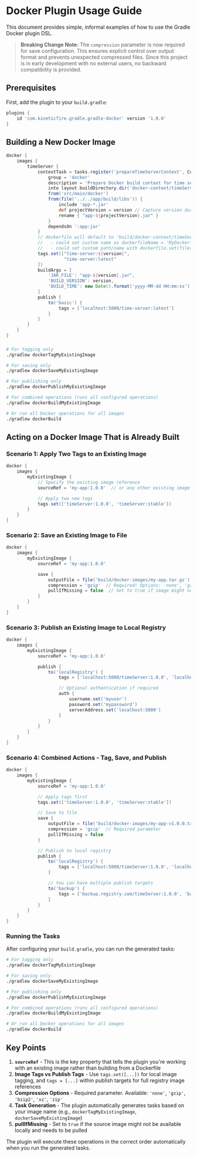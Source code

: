 # Docker Plugin Usage Guide

This document provides simple, informal examples of how to use the Gradle Docker plugin DSL.

> **Breaking Change Note:** The `compression` parameter is now required for save configuration. This ensures explicit control over output format and prevents unexpected compressed files. Since this project is in early development with no external users, no backward compatibility is provided.

## Prerequisites

First, add the plugin to your `build.gradle`:

```gradle
plugins {
    id 'com.kineticfire.gradle.gradle-docker' version '1.0.0'
}
```

## Building a New Docker Image

```groovy
docker {
    images {
        timeServer {
            contextTask = tasks.register('prepareTimeServerContext', Copy) {
                group = 'docker'
                description = 'Prepare Docker build context for time server image'
                into layout.buildDirectory.dir('docker-context/timeServer')
                from('src/main/docker')
                from(file('../../app/build/libs')) {
                    include 'app-*.jar'
                    def projectVersion = version // Capture version during configuration time
                    rename { "app-${projectVersion}.jar" }
                }
                dependsOn ':app:jar'
            }
            // dockerfile will default to 'build/docker-context/timeServer/Dockerfile' based on image name
            //   - could set custom name as dockerfileName = 'MyDockerfile', then path will be 'build/docker-context/timeServer/MyDockerfile'
            //   - could set custom path/name with dockerfile.set(file('build/docker-context/timeServer/custom/path/CustomDockerfile')) 
            tags.set(["time-server:${version}",
                      "time-server:latest"
            ])
            buildArgs = [
                'JAR_FILE': "app-${version}.jar",
                'BUILD_VERSION': version,
                'BUILD_TIME': new Date().format('yyyy-MM-dd HH:mm:ss')
            ]
            publish {
                to('basic') {
                    tags = ['localhost:5000/time-server:latest']
                }
            }
        }
    }
}
```

### 


```bash
# For tagging only
./gradlew dockerTagMyExistingImage

# For saving only
./gradlew dockerSaveMyExistingImage

# For publishing only
./gradlew dockerPublishMyExistingImage

# For combined operations (runs all configured operations)
./gradlew dockerBuildMyExistingImage

# Or run all Docker operations for all images
./gradlew dockerBuild
```

## Acting on a Docker Image That is Already Built

### Scenario 1: Apply Two Tags to an Existing Image

```gradle
docker {
    images {
        myExistingImage {
            // Specify the existing image reference
            sourceRef = 'my-app:1.0.0'  // or any other existing image reference

            // Apply two new tags
            tags.set(['timeServer:1.0.0', 'timeServer:stable'])
        }
    }
}
```

### Scenario 2: Save an Existing Image to File

```gradle
docker {
    images {
        myExistingImage {
            sourceRef = 'my-app:1.0.0'

            save {
                outputFile = file('build/docker-images/my-app.tar.gz')
                compression = 'gzip'  // Required! Options: 'none', 'gzip', 'bzip2', 'xz', 'zip'
                pullIfMissing = false  // Set to true if image might not be local
            }
        }
    }
}
```

### Scenario 3: Publish an Existing Image to Local Registry

```gradle
docker {
    images {
        myExistingImage {
            sourceRef = 'my-app:1.0.0'

            publish {
                to('localRegistry') {
                    tags = ['localhost:5000/timeServer:1.0.0', 'localhost:5000/timeServer:stable']

                    // Optional authentication if required
                    auth {
                        username.set('myuser')
                        password.set('mypassword')
                        serverAddress.set('localhost:5000')
                    }
                }
            }
        }
    }
}
```

### Scenario 4: Combined Actions - Tag, Save, and Publish

```gradle
docker {
    images {
        myExistingImage {
            sourceRef = 'my-app:1.0.0'

            // Apply tags first
            tags.set(['timeServer:1.0.0', 'timeServer:stable'])

            // Save to file
            save {
                outputFile = file('build/docker-images/my-app-v1.0.0.tar.gz')
                compression = 'gzip'  // Required parameter
                pullIfMissing = false
            }

            // Publish to local registry
            publish {
                to('localRegistry') {
                    tags = ['localhost:5000/timeServer:1.0.0', 'localhost:5000/timeServer:stable']
                }

                // You can have multiple publish targets
                to('backup') {
                    tags = ['backup.registry.com/timeServer:1.0.0', 'backup.registry.com/timeServer:stable']
                }
            }
        }
    }
}
```

### Running the Tasks

After configuring your `build.gradle`, you can run the generated tasks:

```bash
# For tagging only
./gradlew dockerTagMyExistingImage

# For saving only
./gradlew dockerSaveMyExistingImage

# For publishing only
./gradlew dockerPublishMyExistingImage

# For combined operations (runs all configured operations)
./gradlew dockerBuildMyExistingImage

# Or run all Docker operations for all images
./gradlew dockerBuild
```

## Key Points

1. **`sourceRef`** - This is the key property that tells the plugin you're working with an existing image rather than
   building from a Dockerfile
2. **Image Tags vs Publish Tags** - Use `tags.set([...])` for local image tagging, and `tags = [...]` within publish targets
   for full registry image references
3. **Compression Options** - Required parameter. Available: `'none'`, `'gzip'`, `'bzip2'`, `'xz'`, `'zip'`
4. **Task Generation** - The plugin automatically generates tasks based on your image name (e.g.,
   `dockerTagMyExistingImage`, `dockerSaveMyExistingImage`)
5. **pullIfMissing** - Set to `true` if the source image might not be available locally and needs to be pulled

The plugin will execute these operations in the correct order automatically when you run the generated tasks.